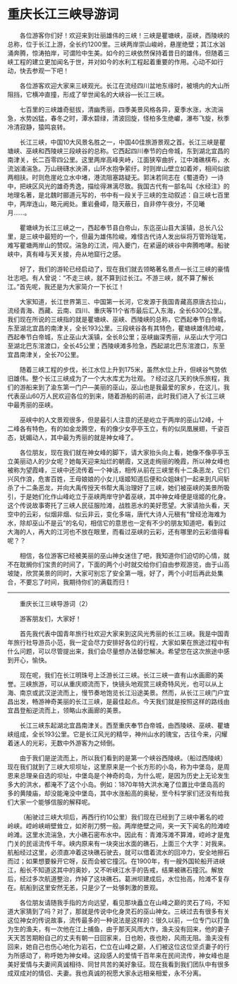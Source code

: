 # 重庆长江三峡导游词  

&emsp;&emsp;各位游客你们好！欢迎来到壮丽雄伟的三峡！三峡是瞿塘峡，巫峡，西陵峡的总称，位于长江上游，全长约1200里。三峡两岸崇山峻岭，悬崖绝壁；其江水汹涌奔腾，惊涛拍岸，可谓险中生美。如今的三峡依然保持着昔日的雄伟，但随着三峡工程的建立更加闻名于世，并对如今的水利工程起着重要的作用。心动不如行动，快去参观一下吧！&emsp;&emsp;  

&emsp;&emsp;各位游客欢迎大家来三峡观光。长江在流经四川盆地东缘时，被境内的大山所阻挡，它横冲直撞，形成了举世闻名的大峡谷—长江三峡。&emsp;&emsp;  

&emsp;&emsp;七百里的三峡雄奇挺拔，清幽秀丽，四季美景风格各异，夏季水涨，水流湍急，水势凶猛，春冬之时，潭水碧绿，清波回旋，怪柏多生绝巘，瀑布飞旋，秋季冷清寂静，猿鸣哀转。&emsp;&emsp;  

&emsp;&emsp;长江三峡，中国10大风景名胜之一，中国40佳旅游景观之首。长江三峡是瞿塘峡、巫峡和西陵峡三段峡谷的总称。它西起四川奉节的白帝城，东到湖北宜昌的南津关，长二百零四公里。这里两岸高峰夹峙，江面狭窄曲折，江中滩礁棋布，水流汹涌湍急。万山磅礴水泱漭，山环水抱争萦纡。时则岸山壁立如着斧，相间似欲两相扶。时则危崖屹立水中堵，港流阻塞路疑无。郭沫若同志在《蜀道奇》一诗中，把峡区风光的雄奇秀逸，描绘得淋漓尽致。我国古代有一部名叫《水经注》的地理名著，是北魏时郦道元写的，书中有一段关于三峡的生动叙述：自三峡七百里中，两岸连山，略元阙处。重岩叠嶂，隐天蔽日，自非停午夜分，不见曦月……。&emsp;&emsp;  

&emsp;&emsp;瞿塘峡为长江三峡之一，西起奉节县白帝山，东迄巫山县大溪镇，总长八公里，是三峡中最短的一个，但最为雄伟险峻。难怪古代诗人发出纵将万管玲珑笔，难写瞿塘两岸山的赞叹。湍急的江流，闯入夔门，在紧逼的峡谷中奔腾咆哮。船驶峡中，真有峰与天关接，舟从地窟行之感。&emsp;&emsp;  

&emsp;&emsp;好了，我们的游轮已经启动了，现在我们就去领略著名景点—长江三峡的豪情壮志吧。有人曾说：“不走三峡，就不算到过长江。不游三峡，就不算了解长江。”首先呢，我还是为大家简介一下长江！&emsp;&emsp;  

&emsp;&emsp;大家知道，长江世界第三、中国第一长河，它发源于我国青藏高原唐古拉山，流经青海、西藏、云南、四川、重庆等11个省市最后汇入东海，全长6300公里。我们现在所说的三峡指的就是瞿塘峡、巫峡、西陵峡的总称，它西起奉节白帝城，东至湖北宜昌的南津关，全长193公里。三段峡谷各有其特色，瞿塘峡雄伟险峻，西起奉节白帝城，东止巫山大溪镇，全长8公里；巫峡幽深秀丽，从巫山大宁河口至湖北巴东涫渡口，全长45公里；西陵峡滩多险急，西起湖北巴东涫渡口，东至宜昌南津关，全长70公里。&emsp;&emsp;  

&emsp;&emsp;随着三峡工程的步伐，长江水位上升到175米，虽然水位上升，但峡谷气势依旧雄伟。整个长江三峡成为了一个大水库尤为壮观。？经过这几天的快乐旅程，我们的游船来到了渝东第一门户—美丽的巫山，巫山也是我最爱的家乡，在这儿，我代表巫山60万人民欢迎各位的到来，随着游船的前进，此时我们进入了长江三峡中最秀丽的巫峡。&emsp;&emsp;  

&emsp;&emsp;巫峡中的人文景观很多，但是最引人注意的还是屹立于两岸的巫山12峰，十二峰各有特色，有的如金龙腾空，有的像少女亭亭玉立，有的似凤凰展翅，千姿百态，妩媚动人，其中最为秀丽的就是神女峰了。&emsp;&emsp;  

&emsp;&emsp;各位朋友，现在我们就在神女峰的脚下，请大家抬头向上看，她像不像亭亭玉立美丽动人的少女呢？她每天迎来灿烂的朝霞，又送走绚丽的晚霞，所以神女峰也被称为望霞峰，三峡中还流传着一个神话，相传从前在三峡里有十二条恶龙，它们兴风作浪，危害百姓，王母娘娘的小女儿瑶姬知道后便和众姐妹们一起来到凡间斩杀了十二条恶龙，并向大禹传授天书帮大禹治理好了三峡，她们被巫峡的美景所吸引，于是她们化作山峰屹立于巫峡两岸守护着巫峡，其中神女峰便是瑶姬的化身。这个传说故事寄托了三峡人民征服险滩，战胜恶水的美好愿望。大家请抬头看，天空中的云彩，似烟非烟、似云非云，变化多端，唐代大诗人元稹有“曾经沧海难为水，除却巫山不是云”的名句，相信它的意思也一定有不少的朋友知道吧，看到过大海的人，再大的江河也不放在眼里，而看过巫峡的云彩，还有哪里的云彩值得看呢？？&emsp;&emsp;  

&emsp;&emsp;相信，各位游客已经被美丽的巫山神女迷住了吧，我知道你们迫切的心情，就不在耽搁你们宝贵的时间了，下面的两个小时就交给你们自由参观游览，由于山高坡陡，欣赏美景的同时，大家可别忘了安全第一哦，好了，两个小时后再此处集合，不要忘了时间，我期待你们的满载而归！&emsp;&emsp;  
***  
&emsp;&emsp;重庆长江三峡导游词（2）&emsp;&emsp;  

&emsp;&emsp;游客朋友们，大家好！&emsp;&emsp;  

&emsp;&emsp;首先我代表中国青年旅行社欢迎大家来到这风光秀丽的长江三峡。我是中国青年旅行社导游员小范，我一定会尽力安排好各位的行程，大家如果在旅途过程中有什么问题，可以尽管提出来，我们会尽量想办法替您解决。希望您在这次旅途中感到开心，愉快。&emsp;&emsp;  

&emsp;&emsp;现在呢，我们在长江明珠号上泛游长江三峡。长江三峡一直有山水画廊的美誉。三峡旅游，可以从重庆顺流而下，快镜头地观赏三峡奇特风光，也可以从上海、南京或武汉逆流而上，慢节奏地饱览长江沿途美景。然而，从长江三峡门户宜昌出发，畅游神奇美丽的长江三峡，是最佳起点。今天我们就是按照这样的路线由宜昌登船逆流而上，领略山水画廊的美景。&emsp;&emsp;  

&emsp;&emsp;长江三峡东起湖北宜昌南津关。西至重庆奉节白帝城，由西陵峡、巫峡、瞿塘峡组成，全长193公里。它是长江风光的精华，神州山水的瑰宝，古往今来，闪耀着迷人的光彩，无数中外游客为之倾倒。&emsp;&emsp;  

&emsp;&emsp;由于我们是逆流而上，所以我们看到的是第一个峡谷西陵峡。（船过西陵峡）现在我们就到了三峡大坝坝址，这里原来是一个长方形的小岛，称为中堡岛，是周恩来总理亲自选的坝址，中堡岛是个神奇的岛，为什么呢，是因为历史上无论发生多大的洪水，都淹不了这个小岛。例如：1870年特大洪水淹了位置比中堡岛高的多的黄陵庙，却没能淹没中堡岛，其中水涨船高的奥秘，至今科学家们还没有给我们大家一个能够信服的解释呢。&emsp;&emsp;  

&emsp;&emsp;（船驶过三峡大坝后，再西行约10公里）我们现在已经到了三峡中著名的崆岭峡。崆岭峡峭壁耸立，如斧削刀劈一般。两岸绝壁之间，夹一天下闻名的险滩崆岭滩。这里水流湍急，大小礁石密布水中。因此有：青滩泻滩不算滩，崆岭才是鬼门关的民谣流传千年。峡内原来有一块突出水面的礁石，上面三个大字：对我来。航船经过这里，必须直冲着这块礁石驶去，就可以借着流水的回冲力，安全地擦石而过；如果想要躲开它呀，反而会被它撞沉。在1900年，有一艘外国轮船开进峡江，船长不知道这其中的奥妙，又不听峡江水手的告戒，结果被礁石撞沉。解放后，经过多次航道整治，炸掉了这块礁石。葛洲坝建成后，水位抬高，险滩不复存在。航船到这里安然无恙，只是少了一处够刺激的景观。&emsp;&emsp;  

&emsp;&emsp;各位朋友请随我手指的方向远望，看见那块矗立在山峰之巅的灵石了吗，不知道大家猜到了吗？对了，那就是传说中化身灵石的巫山神女。三峡过去有很多有关这位神女的传说故事，流传最多的一种说法是这样的：很久以前，一位专门以打鱼为生的渔夫，有一次他在江上捕鱼，由于那天风雨大作，渔夫没有回来，他的妻子天天苦苦期盼自己的丈夫有朝一日回家来，日也盼，夜也盼，风雨无阻。渔夫没有回来，她自己也伤心地化为岩石，伫立在山峰之巅，人们被这位这位坚贞妻子的行为所感动了，称呼她为神女峰。这段感人的爱情千百年来在民间流传，神女峰也是美好爱情与夫妻间真诚相待、同甘共苦的美好象征。现在我看到我们团队中有很多成双成对的情侣、夫妻。我也真诚的祝愿大家永远相亲相爱，永不分离。&emsp;&emsp;  
